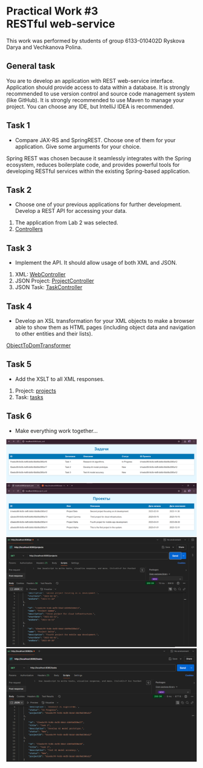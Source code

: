<h1>Practical Work #3 <br>
RESTful web-service
</h1>

This work was performed by students of group 6133-010402D 
Ryskova Darya and Vechkanova Polina.

<h2>General task</h2>
You are to develop an application with REST web-service interface. Application should provide access to data within a database.
It is strongly recommended to use version control and source code management system (like GitHub).
It is strongly recommended to use Maven to manage your project.
You can choose any IDE, but IntelliJ IDEA is recommended.

<h2>Task 1</h2>

- Compare JAX-RS and SpringREST. Choose one of them for your application. Give some arguments for your choice.

Spring REST was chosen because it seamlessly integrates with the Spring ecosystem, reduces boilerplate code, and provides powerful tools for developing RESTful services within the existing Spring-based application.

<h2>Task 2</h2>

- Choose one of your previous applications for further development.
Develop a REST API for accessing your data.
1. The application from Lab 2 was selected.
2. [Controllers](src/main/java/com/example/lab3/controllers)

<h2>Task 3</h2>

- Implement the API.
  It should allow usage of both XML and JSON.


1. XML: [WebController](src/main/java/com/example/lab3/controllers/WebController.java)
2. JSON Project: [ProjectController](src/main/java/com/example/lab3/controllers/ProjectController.java)
3. JSON Task: [TaskController](src/main/java/com/example/lab3/controllers/TaskController.java)

<h2>Task 4</h2>

- Develop an XSL transformation for your XML objects to make a browser able to show them as HTML pages (including object data and navigation to other entities and their lists).

[ObjectToDomTransformer](src/main/java/com/example/lab3/utils/ObjectToDomTransformer.java)

<h2>Task 5</h2>

- Add the XSLT to all XML responses.

1. Project: [projects](src/main/resources/xmls/projects.xslt)
2. Task: [tasks](src/main/resources/xmls/tasks.xslt)
<h2>Task 6</h2>

- Make everything work together…

![img_1.png](images/img_1.png)
![img_2.png](images/img_2.png)
![img_3.png](images/img_3.png)
![img_4.png](images/img_4.png)
